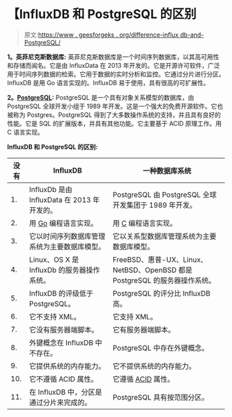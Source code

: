 # 【InfluxDB 和 PostgreSQL 的区别

> 原文:[https://www . geesforgeks . org/difference-influx db-and-PostgreSQL/](https://www.geeksforgeeks.org/difference-between-influxdb-and-postgresql/)

**1。英菲尼克斯数据库:**
英菲尼克斯数据库是一个时间序列数据库，以其高可用性和存储而闻名。它是由 InfluxData 在 2013 年开发的。它是开源许可软件，广泛用于时间序列数据的检索。它用于数据的实时分析和监控。它通过分片进行分区。InfluxDB 是用 Go 语言实现的。InfluxDB 易于使用，具有很高的可扩展性。

**2。[PostgreSQL](https://www.geeksforgeeks.org/what-is-postgresql-introduction/amp/):**
PostgreSQL 是一个具有对象关系模型的数据库，由 PostgreSQL 全球开发小组于 1989 年开发。这是一个强大的免费开源软件。它也被称为 Postgres。PostgreSQL 得到了大多数操作系统的支持，并且具有良好的性能。它是 SQL 的扩展版本，并具有其他功能。它主要基于 ACID 原理工作。用 C 语言实现。

**InfluxDB 和 PostgreSQL 的区别:**

<center>

| 没有 | InfluxDB | 一种数据库系统 |
| --- | --- | --- |
| 1. | InfluxDb 是由 InfluxData 在 2013 年开发的。 | PostgreSQL 由 PostgreSQL 全球开发集团于 1989 年开发。 |
| 2. | 用 [Go](https://www.geeksforgeeks.org/golang/) 编程语言实现。 | 用 [C](https://www.geeksforgeeks.org/c-programming-language/) 编程语言实现。 |
| 3. | 它以时间序列数据库管理系统为主要数据库模型。 | 它以关系型数据库管理系统为主要数据库模型。 |
| 4. | Linux、OS X 是 InfluxDb 的服务器操作系统。 | FreeBSD、惠普-UX、Linux、NetBSD、OpenBSD 都是 PostgreSQL 的服务器操作系统。 |
| 5. | InfluxDB 的评级低于 PostgreSQL。 | PostgreSQL 的评分比 InfluxDB 高。 |
| 6. | 它不支持 XML。 | 它支持 XML。 |
| 7. | 它没有服务器端脚本。 | 它有服务器端脚本。 |
| 8. | 外键概念在 InfluxDB 中不存在。 | PostgreSQL 中存在外键概念。 |
| 9. | 它提供系统的内存能力。 | 它不提供系统的内存能力。 |
| 10. | 它不遵循 ACID 属性。 | 它遵循 [ACID](https://www.geeksforgeeks.org/acid-properties-in-dbms/) 属性。 |
| 11. | 在 InfluxDB 中，分区是通过分片来完成的。 | PostgreSQL 具有按范围分区。 |

</center>